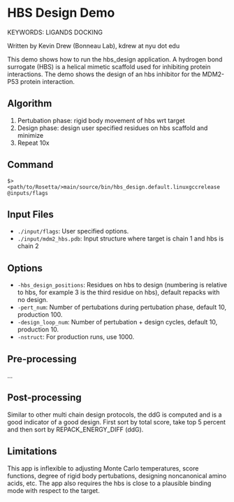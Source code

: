 HBS Design Demo
===============

KEYWORDS: LIGANDS DOCKING

Written by Kevin Drew (Bonneau Lab), kdrew at nyu dot edu

This demo shows how to run the hbs_design application.  A hydrogen bond 
surrogate (HBS) is a helical mimetic scaffold used for inhibiting protein 
interactions. The demo shows the design of an hbs inhibitor for the MDM2-P53 
protein interaction.

Algorithm
---------

1. Pertubation phase: rigid body movement of hbs wrt target
2. Design phase: design user specified residues on hbs scaffold and minimize
3. Repeat 10x

Command
-------

    $> <path/to/Rosetta/>main/source/bin/hbs_design.default.linuxgccrelease @inputs/flags

Input Files
-----------

* `./input/flags`: User specified options.
* `./input/mdm2_hbs.pdb`: Input structure where target is chain 1 and hbs is 
  chain 2

Options
-------

* `-hbs_design_positions`: Residues on hbs to design (numbering is relative to 
  hbs, for example 3 is the third residue on hbs), default repacks with no 
  design.
* `-pert_num`: Number of pertubations during pertubation phase, default 10, 
  production 100.
* `-design_loop_num`: Number of pertubation + design cycles, default 10, 
  production 10.
* `-nstruct`: For production runs, use 1000.

Pre-processing
--------------

...

Post-processing
---------------

Similar to other multi chain design protocols, the ddG is computed and is a 
good indicator of a good design.  First sort by total score, take top 5 percent 
and then sort by REPACK_ENERGY_DIFF (ddG).

Limitations
-----------

This app is inflexible to adjusting Monte Carlo temperatures, score functions, 
degree of rigid body pertubations, designing noncanonical amino acids, etc. The 
app also requires the hbs is close to a plausible binding mode with respect to 
the target.

